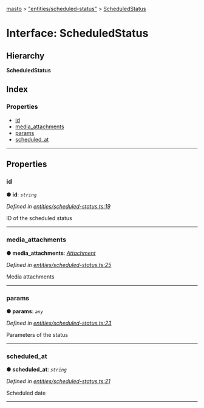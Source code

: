 [masto](../README.md) > ["entities/scheduled-status"](../modules/_entities_scheduled_status_.md) > [ScheduledStatus](../interfaces/_entities_scheduled_status_.scheduledstatus.md)

# Interface: ScheduledStatus

## Hierarchy

**ScheduledStatus**

## Index

### Properties

* [id](_entities_scheduled_status_.scheduledstatus.md#id)
* [media_attachments](_entities_scheduled_status_.scheduledstatus.md#media_attachments)
* [params](_entities_scheduled_status_.scheduledstatus.md#params)
* [scheduled_at](_entities_scheduled_status_.scheduledstatus.md#scheduled_at)

---

## Properties

<a id="id"></a>

###  id

**● id**: *`string`*

*Defined in [entities/scheduled-status.ts:19](https://github.com/neet/masto.js/blob/b4e0b0f/src/entities/scheduled-status.ts#L19)*

ID of the scheduled status

___
<a id="media_attachments"></a>

###  media_attachments

**● media_attachments**: *[Attachment](_entities_attachment_.attachment.md)*

*Defined in [entities/scheduled-status.ts:25](https://github.com/neet/masto.js/blob/b4e0b0f/src/entities/scheduled-status.ts#L25)*

Media attachments

___
<a id="params"></a>

###  params

**● params**: *`any`*

*Defined in [entities/scheduled-status.ts:23](https://github.com/neet/masto.js/blob/b4e0b0f/src/entities/scheduled-status.ts#L23)*

Parameters of the status

___
<a id="scheduled_at"></a>

###  scheduled_at

**● scheduled_at**: *`string`*

*Defined in [entities/scheduled-status.ts:21](https://github.com/neet/masto.js/blob/b4e0b0f/src/entities/scheduled-status.ts#L21)*

Scheduled date

___

